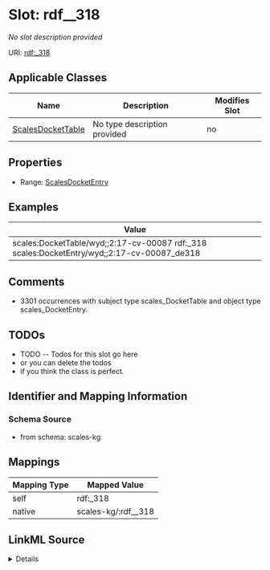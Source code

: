 

# Slot: rdf__318


_No slot description provided_





URI: [rdf:_318](http://www.w3.org/1999/02/22-rdf-syntax-ns#_318)



<!-- no inheritance hierarchy -->





## Applicable Classes

| Name | Description | Modifies Slot |
| --- | --- | --- |
| [ScalesDocketTable](../classes/ScalesDocketTable.md) | No type description provided |  no  |







## Properties

* Range: [ScalesDocketEntry](../classes/ScalesDocketEntry.md)






## Examples

| Value |
| --- |
| scales:DocketTable/wyd;;2:17-cv-00087 rdf:_318 scales:DocketEntry/wyd;;2:17-cv-00087_de318 |

## Comments

* 3301 occurrences with subject type scales_DocketTable and object type scales_DocketEntry.

## TODOs

* TODO -- Todos for this slot go here
* or you can delete the todos
* if you think the class is perfect.

## Identifier and Mapping Information







### Schema Source


* from schema: scales-kg




## Mappings

| Mapping Type | Mapped Value |
| ---  | ---  |
| self | rdf:_318 |
| native | scales-kg/:rdf__318 |




## LinkML Source

<details>
```yaml
name: rdf__318
description: No slot description provided
todos:
- TODO -- Todos for this slot go here
- or you can delete the todos
- if you think the class is perfect.
comments:
- 3301 occurrences with subject type scales_DocketTable and object type scales_DocketEntry.
examples:
- value: scales:DocketTable/wyd;;2:17-cv-00087 rdf:_318 scales:DocketEntry/wyd;;2:17-cv-00087_de318
from_schema: scales-kg
rank: 1000
slot_uri: rdf:_318
alias: rdf__318
domain_of:
- scales_DocketTable
range: scales_DocketEntry

```
</details>